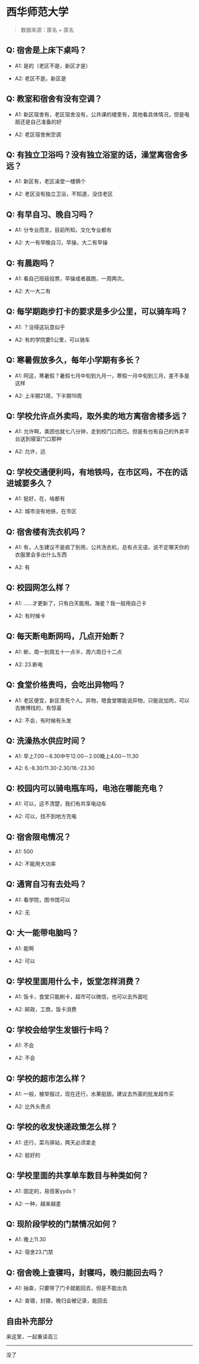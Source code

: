 # 西华师范大学

> 数据来源：匿名 + 匿名

## Q: 宿舍是上床下桌吗？

- A1: 是的（老区不是，新区才是）

- A2: 老区不是。新区是

## Q: 教室和宿舍有没有空调？

- A1: 新区宿舍有，老区宿舍没有，公共课的楼里有，其他看具体情况，但是电扇还是自己准备的好

- A2: 老区宿舍🈚空调

## Q: 有独立卫浴吗？没有独立浴室的话，澡堂离宿舍多远？

- A1: 新区有，老区澡堂一楼俩个

- A2: 老区没有独立卫浴，不知道，没住老区

## Q: 有早自习、晚自习吗？

- A1: 分专业而言，目前所知，文化专业都有

- A2: 大一有早晚自习，早操，大二有早操

## Q: 有晨跑吗？

- A1: 看自己班级投票，早操或者晨跑，一周两次。

- A2: 大一大二有

## Q: 每学期跑步打卡的要求是多少公里，可以骑车吗？

- A1: ？没得这玩意似乎

- A2: 有的学院要5公里，可以骑车

## Q: 寒暑假放多久，每年小学期有多长？

- A1: 阿这，寒暑假？暑假七月中旬到九月一，寒假一月中旬到三月，差不多是这样

- A2: 上半期21周，下半期19周

## Q: 学校允许点外卖吗，取外卖的地方离宿舍楼多远？

- A1: 允许啊，美团也就七八分钟，走到校门口而已。但是有也有自己的外卖平台送到寝室门口那种

- A2: 允许，远

## Q: 学校交通便利吗，有地铁吗，在市区吗，不在的话进城要多久？

- A1: 挺好，在，啥都有

- A2: 城市没有地铁，在市区

## Q: 宿舍楼有洗衣机吗？

- A1: 有，人生建议不是疯了别用，公共洗衣机，总有点无语，说不定哪天你的衣服里会多出什么东西

- A2: 有

## Q: 校园网怎么样？

- A1: ……才更新了，只有白天能用。海星？我一般用自己卡

- A2: 有时候卡

## Q: 每天断电断网吗，几点开始断？

- A1: 断，周一到周五十一点半，周六周日十二点

- A2: 23.断电

## Q: 食堂价格贵吗，会吃出异物吗？

- A1: 老区便宜，新区贵死个人。异物，嗯食堂哪能说异物，只能说加肉，可以去微博找的，有惊喜

- A2: 不会，有时候有头发

## Q: 洗澡热水供应时间？

- A1: 早上7.00－8.30中午12.00－2.00晚上4.00－11.30

- A2: 6.-8.30/11.30-2.30/16.-23.30

## Q: 校园内可以骑电瓶车吗，电池在哪能充电？

- A1: 可以，这不清楚，我们有共享电动车

- A2: 可以，找不到地方充电

## Q: 宿舍限电情况？

- A1: 500

- A2: 不能用大功率

## Q: 通宵自习有去处吗？

- A1: 看学院，图书馆可以

- A2: 无

## Q: 大一能带电脑吗？

- A1: 能啊

- A2: 可以

## Q: 学校里面用什么卡，饭堂怎样消费？

- A1: 饭卡，食堂只能刷卡，超市可以微信，也可以去外面吃

- A2: 邮政，工商，饭卡消费

## Q: 学校会给学生发银行卡吗？

- A1: 不会

- A2: 不会

## Q: 学校的超市怎么样？

- A1: 一般，被举报过，现在还行，水果挺甜。建议去外面的批发超市买

- A2: 比外头贵点

## Q: 学校的收发快递政策怎么样？

- A1: 还行，菜鸟驿站，两天必须拿走

- A2: 挺好的

## Q: 学校里面的共享单车数目与种类如何？

- A1: 固定的，易佰客yyds？

- A2: 一种，越来越差

## Q: 现阶段学校的门禁情况如何？

- A1: 晚上11.30

- A2: 宿舍23.门禁

## Q: 宿舍晚上查寝吗，封寝吗，晚归能回去吗？

- A1: 抽查，只要带了门卡就能回去，但是不能出去

- A2: 查寝，封寝，晚归会被记录，能回去

## 自由补充部分

来这里，一起重读高三

***

没了